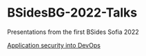 # BSidesBG-2022-Talks
Presentations from the first BSides Sofia 2022

[Application security into DevOps](DevSecOps%20-%20embedding%20security%20into%20pipelines.pdf)
